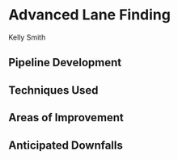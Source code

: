 # Advanced Lane Finding
Kelly Smith

## Pipeline Development

## Techniques Used

## Areas of Improvement

## Anticipated Downfalls